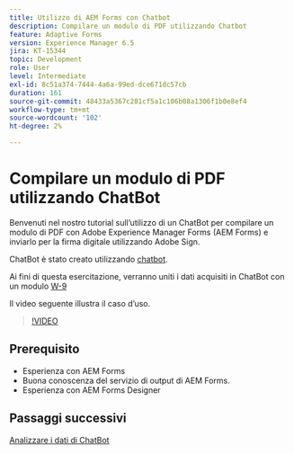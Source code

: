```yaml
---
title: Utilizzo di AEM Forms con Chatbot
description: Compilare un modulo di PDF utilizzando Chatbot
feature: Adaptive Forms
version: Experience Manager 6.5
jira: KT-15344
topic: Development
role: User
level: Intermediate
exl-id: 8c51a374-7444-4a6a-99ed-dce671dc57cb
duration: 161
source-git-commit: 48433a5367c281cf5a1c106b08a1306f1b0e8ef4
workflow-type: tm+mt
source-wordcount: '102'
ht-degree: 2%

---
```


# Compilare un modulo di PDF utilizzando ChatBot

Benvenuti nel nostro tutorial sull’utilizzo di un ChatBot per compilare un modulo di PDF con Adobe Experience Manager Forms (AEM Forms) e inviarlo per la firma digitale utilizzando Adobe Sign.

ChatBot è stato creato utilizzando [chatbot](https://www.chatbot.com/).

Ai fini di questa esercitazione, verranno uniti i dati acquisiti in ChatBot con un modulo [W-9](assets/fw9.xdp)

Il video seguente illustra il caso d’uso.

>[!VIDEO](https://video.tv.adobe.com/v/3441800?learn=on&captions=ita)

## Prerequisito

* Esperienza con AEM Forms
* Buona conoscenza del servizio di output di AEM Forms.
* Esperienza con AEM Forms Designer

## Passaggi successivi

[Analizzare i dati di ChatBot](parse-chat-bot-data.md)
